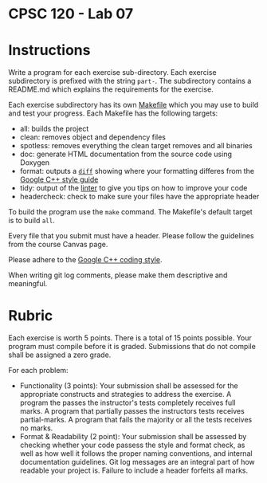 # CPSC 120 - Lab 07

# Instructions

Write a program for each exercise sub-directory. Each exercise subdirectory is prefixed with the string `part-`. The subdirectory contains a README.md which explains the requirements for the exercise.

Each exercise subdirectory has its own [Makefile](https://en.wikipedia.org/wiki/Makefile) which you may use to build and test your progress. Each Makefile has the following targets:

* all: builds the project
* clean: removes object and dependency files
* spotless: removes everything the clean target removes and all binaries
* doc: generate HTML documentation from the source code using Doxygen
* format: outputs a [`diff`](https://en.wikipedia.org/wiki/Diff) showing where your formatting differes from the [Google C++ style guide](https://google.github.io/styleguide/cppguide.html)
* tidy: output of the [linter](https://en.wikipedia.org/wiki/Lint_(software)) to give you tips on how to improve your code
* headercheck: check to make sure your files have the appropriate header

To build the program use the `make` command. The Makefile's default target is to build `all`.

Every file that you submit must have a header. Please follow the guidelines from the course Canvas page.

Please adhere to the [Google C++ coding style](https://google.github.io/styleguide/cppguide.html).

When writing git log comments, please make them descriptive and meaningful.

# Rubric

Each exercise is worth 5 points. There is a total of 15 points possible. Your program must compile before it is graded. Submissions that do not compile shall be assigned a zero grade.

For each problem:

* Functionality (3 points): Your submission shall be assessed for the appropriate constructs and strategies to address the exercise. A program the passes the instructor's tests completely receives full marks. A program that partially passes the instructors tests receives partial-marks. A program that fails the majority or all the tests receives no marks.
* Format & Readability (2 point): Your submission shall be assessed by checking whether your code passess the style and format check, as well as how well it follows the proper naming conventions, and internal documentation guidelines. Git log messages are an integral part of how readable your project is. Failure to include a header forfeits all marks.

